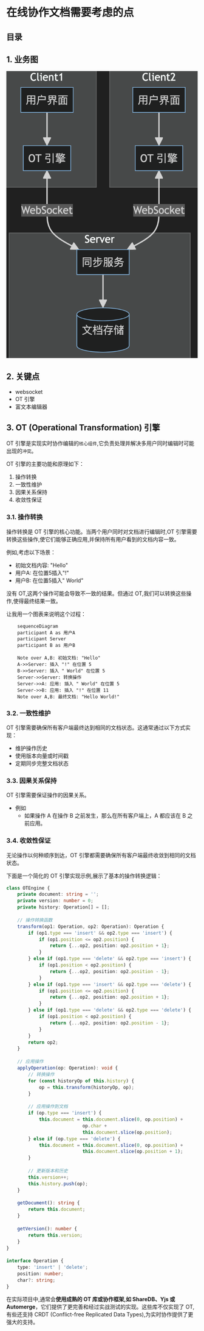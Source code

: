 
# 在线协作文档需要考虑的点


## 目录
<!-- toc -->
 ## 1. 业务图 

![图片&文件](./files/20241114-1.png)

## 2. 关键点

- websocket
- OT 引擎
- 富文本编辑器

## 3. OT (Operational Transformation) 引擎

OT 引擎是实现实时协作编辑的`核心组件`,它负责处理并解决多用户同时编辑时可能出现的`冲突`。

OT 引擎的主要功能和原理如下：
1. 操作转换
2. 一致性维护
3. 因果关系保持
4. 收敛性保证
### 3.1. 操作转换

操作转换是 OT 引擎的核心功能。当两个用户同时对文档进行编辑时,OT 引擎需要转换这些操作,使它们能够正确应用,并保持所有用户看到的文档内容一致。

例如,考虑以下场景：

- 初始文档内容: "Hello"
- 用户A: 在位置5插入"!"
- 用户B: 在位置5插入" World"

没有 OT,这两个操作可能会导致不一致的结果。但通过 OT,我们可以转换这些操作,使得最终结果一致。

让我用一个图表来说明这个过程：

````mermaid
    sequenceDiagram
    participant A as 用户A
    participant Server
    participant B as 用户B
    
    Note over A,B: 初始文档: "Hello"
    A->>Server: 插入 "!" 在位置 5
    B->>Server: 插入 " World" 在位置 5
    Server->>Server: 转换操作
    Server->>A: 应用: 插入 " World" 在位置 5
    Server->>B: 应用: 插入 "!" 在位置 11
    Note over A,B: 最终文档: "Hello World!"
````

### 3.2. 一致性维护

OT 引擎需要确保所有客户端最终达到相同的文档状态。这通常通过以下方式实现：
- 维护操作历史
- 使用版本向量或时间戳
- 定期同步完整文档状态

### 3.3. 因果关系保持

OT 引擎需要保证操作的因果关系。
- 例如
	- 如果操作 A 在操作 B 之前发生，那么在所有客户端上，A 都应该在 B 之前应用。

### 3.4. 收敛性保证

无论操作以何种顺序到达，OT 引擎都需要确保所有客户端最终收敛到相同的文档状态。

下面是一个简化的 OT 引擎实现示例,展示了基本的操作转换逻辑：

````typescript
class OTEngine {
	private document: string = '';
	private version: number = 0;
	private history: Operation[] = [];

	// 操作转换函数
	transform(op1: Operation, op2: Operation): Operation {
		if (op1.type === 'insert' && op2.type === 'insert') {
			if (op1.position <= op2.position) {
				return {...op2, position: op2.position + 1};
			}
		} else if (op1.type === 'delete' && op2.type === 'insert') {
			if (op1.position < op2.position) {
				return {...op2, position: op2.position - 1};
			}
		} else if (op1.type === 'insert' && op2.type === 'delete') {
			if (op1.position <= op2.position) {
				return {...op2, position: op2.position + 1};
			}
		} else if (op1.type === 'delete' && op2.type === 'delete') {
			if (op1.position < op2.position) {
				return {...op2, position: op2.position - 1};
			}
		}
		return op2;
	}

	// 应用操作
	applyOperation(op: Operation): void {
		// 转换操作
		for (const historyOp of this.history) {
			op = this.transform(historyOp, op);
		}

		// 应用操作到文档
		if (op.type === 'insert') {
			this.document = this.document.slice(0, op.position) + 
							op.char + 
							this.document.slice(op.position);
		} else if (op.type === 'delete') {
			this.document = this.document.slice(0, op.position) + 
							this.document.slice(op.position + 1);
		}

		// 更新版本和历史
		this.version++;
		this.history.push(op);
	}

	getDocument(): string {
		return this.document;
	}

	getVersion(): number {
		return this.version;
	}
}

interface Operation {
	type: 'insert' | 'delete';
	position: number;
	char?: string;
}
````

在实际项目中,通常会**使用成熟的 OT 库或协作框架,如 ShareDB、Yjs 或 Automerge**，它们提供了更完善和经过实战测试的实现。这些库不仅实现了 OT,有些还支持 CRDT (Conflict-free Replicated Data Types),为实时协作提供了更强大的支持。
